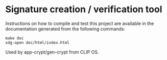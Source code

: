 # Signature creation / verification tool

Instructions on how to compile and test this project are available in the
documentation generated from the following commands:
```
make doc
xdg-open doc/html/index.html
```

Used by app-crypt/gen-crypt from CLIP OS.
